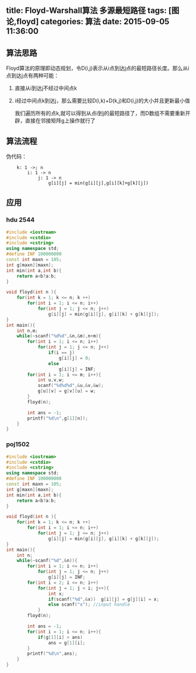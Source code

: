 title: Floyd-Warshall算法 多源最短路径
tags: [图论,floyd]
categories: 算法
date: 2015-09-05 11:36:00
---

## 算法思路

Floyd算法的原理即动态规划，令D(i,j)表示从i点到达j点的最短路径长度。那么从i点到达j点有两种可能：

1.  直接从i到达j不经过中间点k
2.  i经过中间点k到达j，那么需要比较D(i,k)+D(k,j)和D(i,j)的大小并且更新最小值

    我们遍历所有的点k,就可以得到从点i到j的最短路径了，而D数组不需要重新开辟，直接在邻接矩阵g上操作就行了

<!-- more -->
## 算法流程

伪代码：
```
    k: 1 ->; n
        i: 1 -> n
            j: 1 -> n
                g[i][j] = min(g[i][j],g[i][k]+g[k][j])
```

## 应用

### hdu 2544

```cpp
#include <iostream>
#include <cstdio>
#include <cstring>
using namespace std;
#define INF 100000000  
const int maxn = 105;
int g[maxn][maxn];
int min(int a,int b){
    return a<b?a:b;
}

void floyd(int n ){
    for(int k = 1; k <= n; k ++)
        for(int i = 1; i <= n; i++)
            for(int j = 1; j <= n; j++)
                g[i][j] = min(g[i][j], g[i][k] + g[k][j]);
}
int main(){
    int n,m;
    while(~scanf("%d%d",&n,&m),n+m){
        for(int i = 1; i <= n; i++)
            for(int j = 1; j <= n; j++)
                if(i == j)
                    g[i][j] = 0;
                else
                    g[i][j] = INF;
        for(int i = 1; i <= m; i++){
            int u,v,w;
            scanf("%d%d%d",&u,&v,&w);
            g[u][v] = g[v][u] = w;
        }
        floyd(n);

        int ans = -1;
        printf("%d\n",g[1][n]);
    }
}
```

### poj1502

```cpp
#include <iostream>
#include <cstdio>
#include <cstring>
using namespace std;
#define INF 100000000  
const int maxn = 105;
int g[maxn][maxn];
int min(int a,int b){
    return a<b?a:b;
}

void floyd(int n ){
    for(int k = 1; k <= n; k ++)
        for(int i = 1; i <= n; i++)
            for(int j = 1; j <= n; j++)
                g[i][j] = min(g[i][j], g[i][k] + g[k][j]);
}
int main(){
    int n;
    while(~scanf("%d",&n)){
        for(int i = 1; i <= n; i++)
            for(int j = 1; j <= n; j++)
                g[i][j] = INF;
        for(int i = 2; i <= n; i++)
            for(int j = 1; j < i; j++){
                int x;
                if(scanf("%d",&x))  g[i][j] = g[j][i] = x;
                else scanf("x"); //input handle
            }
        floyd(n);

        int ans = -1;
        for(int i = 1; i <= n; i++){
            if(g[1][i] > ans)
                ans = g[1][i];
        }
        printf("%d\n",ans);
    }
}
```